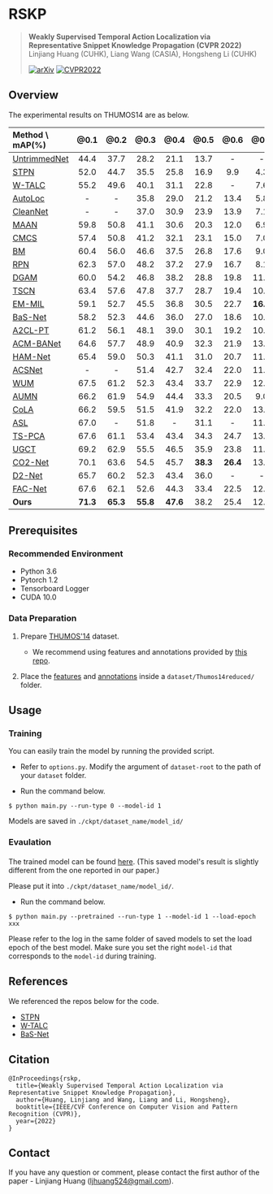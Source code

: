 # RSKP

> **Weakly Supervised Temporal Action Localization via Representative Snippet Knowledge Propagation (CVPR 2022)**<br> 
> Linjiang Huang (CUHK), Liang Wang (CASIA), Hongsheng Li (CUHK)
>
> [![arXiv](https://img.shields.io/badge/arXiv-2203.02925-b31b1b.svg?style=plastic)](https://arxiv.org/abs/2203.02925) [![CVPR2022](https://img.shields.io/badge/CVPR-2022-brightgreen.svg?style=plastic)](https://openaccess.thecvf.com/content/CVPR2022/papers/Huang_Weakly_Supervised_Temporal_Action_Localization_via_Representative_Snippet_Knowledge_Propagation_CVPR_2022_paper.pdf) 

## Overview
The experimental results on THUMOS14 are as below.

| Method \ mAP(%) | @0.1 | @0.2 | @0.3 | @0.4 | @0.5 | @0.6 | @0.7 | AVG |
|:----------------|:----:|:----:|:----:|:----:|:----:|:----:|:----:|:----:|
| [UntrimmedNet](https://arxiv.org/abs/1703.03329) | 44.4 | 37.7 | 28.2 | 21.1 | 13.7 | - | - | - |
| [STPN](https://arxiv.org/abs/1712.05080) | 52.0 | 44.7 | 35.5 | 25.8 | 16.9 | 9.9 | 4.3 | 27.0 |
| [W-TALC](https://arxiv.org/abs/1807.10418) | 55.2 | 49.6 | 40.1 | 31.1 | 22.8 | - | 7.6 | - |
| [AutoLoc](https://arxiv.org/abs/1807.08333) | - | - | 35.8 | 29.0 | 21.2 | 13.4 | 5.8 | - | - | - |
| [CleanNet](https://openaccess.thecvf.com/content_ICCV_2019/html/Liu_Weakly_Supervised_Temporal_Action_Localization_Through_Contrast_Based_Evaluation_Networks_ICCV_2019_paper.html) | - | - | 37.0 | 30.9 | 23.9 | 13.9 | 7.1 | - |
| [MAAN](https://arxiv.org/abs/1905.08586) | 59.8 | 50.8 | 41.1 | 30.6 | 20.3 | 12.0 | 6.9 | 31.6 |
| [CMCS](https://openaccess.thecvf.com/content_CVPR_2019/papers/Liu_Completeness_Modeling_and_Context_Separation_for_Weakly_Supervised_Temporal_Action_CVPR_2019_paper.pdf) | 57.4 | 50.8 | 41.2 | 32.1 | 23.1 | 15.0 | 7.0 | 32.4 |
| [BM](https://openaccess.thecvf.com/content_ICCV_2019/papers/Nguyen_Weakly-Supervised_Action_Localization_With_Background_Modeling_ICCV_2019_paper.pdf) | 60.4 | 56.0 | 46.6 | 37.5 | 26.8 | 17.6 | 9.0 | 36.3 |
| [RPN](https://ojs.aaai.org/index.php/AAAI/article/view/6760/6614) | 62.3 | 57.0 | 48.2 | 37.2 | 27.9 | 16.7 | 8.1 | 36.8 |
| [DGAM](https://dl.acm.org/doi/pdf/10.1145/3343031.3351044) | 60.0 | 54.2 | 46.8 | 38.2 | 28.8 | 19.8 | 11.4 | 37.0 |
| [TSCN](https://arxiv.org/pdf/2010.11594) | 63.4 | 57.6 | 47.8 | 37.7 | 28.7 | 19.4 | 10.2 | 37.8 |
| [EM-MIL](https://arxiv.org/abs/1911.09963) | 59.1 | 52.7 | 45.5 | 36.8 | 30.5 | 22.7 | **16.4** | 37.7 |
| [BaS-Net](https://arxiv.org/abs/1911.09963) | 58.2 | 52.3 | 44.6 | 36.0 | 27.0 | 18.6 | 10.4 | 35.3 |
| [A2CL-PT](https://arxiv.org/pdf/2007.06643) | 61.2 | 56.1 | 48.1 | 39.0 | 30.1 | 19.2 | 10.6 | 37.8 |
| [ACM-BANet](https://dl.acm.org/doi/pdf/10.1145/3394171.3413687) | 64.6 | 57.7 | 48.9 | 40.9 | 32.3 | 21.9 | 13.5 | 39.9 |
| [HAM-Net](https://arxiv.org/pdf/2101.00545) | 65.4 | 59.0 | 50.3 | 41.1 | 31.0 | 20.7 | 11.1 | 39.8 |
| [ACSNet](https://arxiv.org/pdf/2103.15088) | - | - | 51.4 | 42.7 | 32.4 | 22.0 | 11.7 | - |
| [WUM](https://arxiv.org/abs/2006.07006) | 67.5 | 61.2 | 52.3 | 43.4 | 33.7 | 22.9 | 12.1 | 41.9 |
| [AUMN](https://openaccess.thecvf.com/content/CVPR2021/papers/Luo_Action_Unit_Memory_Network_for_Weakly_Supervised_Temporal_Action_Localization_CVPR_2021_paper.pdf) | 66.2 | 61.9 | 54.9 | 44.4 | 33.3 | 20.5 | 9.0 | 41.5 |
| [CoLA](https://openaccess.thecvf.com/content/CVPR2021/papers/Zhang_CoLA_Weakly-Supervised_Temporal_Action_Localization_With_Snippet_Contrastive_Learning_CVPR_2021_paper.pdf) | 66.2 | 59.5 | 51.5 | 41.9 | 32.2 | 22.0 | 13.1 | 40.9 |
| [ASL](https://arxiv.org/abs/2006.07006) | 67.0 | - | 51.8 | - | 31.1 | - | 11.4 | - |
| [TS-PCA](https://openaccess.thecvf.com/content/CVPR2021/papers/Liu_The_Blessings_of_Unlabeled_Background_in_Untrimmed_Videos_CVPR_2021_paper.pdf) | 67.6 | 61.1 | 53.4 | 43.4 | 34.3 | 24.7 | 13.7 | 42.6 |
| [UGCT](https://openaccess.thecvf.com/content/CVPR2021/papers/Yang_Uncertainty_Guided_Collaborative_Training_for_Weakly_Supervised_Temporal_Action_Detection_CVPR_2021_paper.pdf) | 69.2| 62.9 | 55.5 | 46.5 | 35.9 | 23.8 | 11.4 | 43.6 |
| [CO2-Net](https://dl.acm.org/doi/pdf/10.1145/3474085.3475298?casa_token=JfCwbqapIZkAAAAA:H5UGwBVZLjNB4D4Ed7eDAj2RJAq6qPETCo494_cestuwSRbADOq7SpP3-AbF3XTG2cphvsCWiF2u) | 70.1 | 63.6 | 54.5 | 45.7 | **38.3** | **26.4** | 13.4 | 44.6 |
| [D2-Net](https://openaccess.thecvf.com/content/ICCV2021/papers/Narayan_D2-Net_Weakly-Supervised_Action_Localization_via_Discriminative_Embeddings_and_Denoised_Activations_ICCV_2021_paper.pdf) | 65.7 | 60.2 | 52.3 | 43.4 | 36.0 | - | - | - |
| [FAC-Net](https://openaccess.thecvf.com/content/ICCV2021/papers/Huang_Foreground-Action_Consistency_Network_for_Weakly_Supervised_Temporal_Action_Localization_ICCV_2021_paper.pdf) | 67.6 | 62.1 | 52.6 | 44.3 | 33.4 | 22.5 | 12.7 | 42.2 |
| **Ours** | **71.3** | **65.3** | **55.8** | **47.6** | 38.2 | 25.4 | 12.5 | **45.1** |

## Prerequisites
### Recommended Environment
* Python 3.6
* Pytorch 1.2
* Tensorboard Logger
* CUDA 10.0

### Data Preparation
1. Prepare [THUMOS'14](https://www.crcv.ucf.edu/THUMOS14/) dataset.
    - We recommend using features and annotations provided by [this repo](https://github.com/sujoyp/wtalc-pytorch).

2. Place the [features](https://emailucr-my.sharepoint.com/personal/sujoy_paul_email_ucr_edu/_layouts/15/onedrive.aspx?id=%2Fpersonal%2Fsujoy%5Fpaul%5Femail%5Fucr%5Fedu%2FDocuments%2Fwtalc%2Dfeatures&originalPath=aHR0cHM6Ly9lbWFpbHVjci1teS5zaGFyZXBvaW50LmNvbS86ZjovZy9wZXJzb25hbC9zdWpveV9wYXVsX2VtYWlsX3Vjcl9lZHUvRXMxemJIUVk0UHhLaFVrZGd2V0h0VTBCSy1feXVnYVNqWEs4NGtXc0IwWEQwdz9ydGltZT1yUFZFOUUzbDJFZw) and [annotations](https://github.com/sujoyp/wtalc-pytorch/tree/master/Thumos14reduced-Annotations) inside a `dataset/Thumos14reduced/` folder.

## Usage

### Training
You can easily train the model by running the provided script.

- Refer to `options.py`. Modify the argument of `dataset-root` to the path of your `dataset` folder.

- Run the command below.

~~~~
$ python main.py --run-type 0 --model-id 1
~~~~

Models are saved in `./ckpt/dataset_name/model_id/`

### Evaulation

#### 
The trained model can be found [here](https://drive.google.com/file/d/1xgyebFW75B08hJrXarmK5ZQ6F5iahg4A/view?usp=sharing). (This saved model's result is slightly different from the one reported in our paper.)

Please put it into `./ckpt/dataset_name/model_id/`.

- Run the command below.

~~~~
$ python main.py --pretrained --run-type 1 --model-id 1 --load-epoch xxx
~~~~

Please refer to the log in the same folder of saved models to set the load epoch of the best model.
Make sure you set the right `model-id` that corresponds to the `model-id` during training.

## References
We referenced the repos below for the code.

* [STPN](https://github.com/bellos1203/STPN)
* [W-TALC](https://github.com/sujoyp/wtalc-pytorch)
* [BaS-Net](https://github.com/Pilhyeon/BaSNet-pytorch)

## Citation
~~~~
@InProceedings{rskp,
  title={Weakly Supervised Temporal Action Localization via Representative Snippet Knowledge Propagation},
  author={Huang, Linjiang and Wang, Liang and Li, Hongsheng},
  booktitle={IEEE/CVF Conference on Computer Vision and Pattern Recognition (CVPR)},
  year={2022}
}
~~~~

## Contact
If you have any question or comment, please contact the first author of the paper - Linjiang Huang (ljhuang524@gmail.com).
